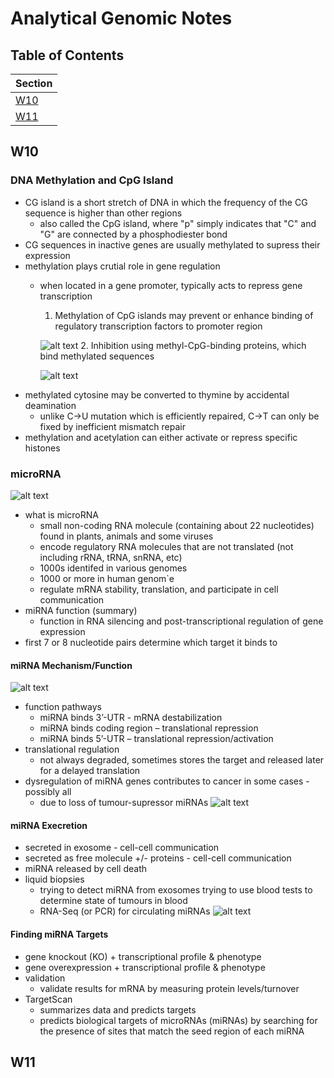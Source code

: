 # Analytical Genomic Notes

## Table of Contents
|       Section        |
| -----------------    |
|   [W10](#w10) |
|   [W11](#w11) |


## W10
### DNA Methylation and CpG Island
- CG island is a short stretch of DNA in which the frequency of the CG sequence is higher than other regions
    - also called the CpG island, where "p" simply indicates that "C" and "G" are connected by a phosphodiester bond
- CG sequences in inactive genes are usually methylated to supress their expression
- methylation plays crutial role in gene regulation
    - when located in a gene promoter, typically acts to repress gene transcription

        1. Methylation of CpG islands may prevent or enhance binding of regulatory transcription factors to promoter region

        ![alt text](assets/methyl-inhibition-01.png "Methylation Method 01")
        2. Inhibition using methyl-CpG-binding proteins, which bind methylated sequences

        ![alt text](assets/methyl-inhibition-02.png "Methylation Method 02")
- methylated cytosine may be converted to thymine by accidental deamination
    - unlike C->U mutation which is efficiently repaired, C->T can only be fixed by inefficient mismatch repair
- methylation and acetylation can either activate or repress specific histones

### microRNA
![alt text](assets/miRNA.svg "miRNA")
- what is microRNA
    - small non-coding RNA molecule (containing about 22 nucleotides) found in plants, animals and some viruses
    - encode regulatory RNA molecules that are not translated (not including rRNA, tRNA, snRNA, etc)
    - 1000s identifed in various genomes
    - 1000 or more in human genom`e
    - regulate mRNA stability, translation, and participate in cell communication
- miRNA function (summary)
    - function in RNA silencing and post-transcriptional regulation of gene expression
- first 7 or 8 nucleotide pairs determine which target it binds to

#### miRNA Mechanism/Function
![alt text](assets/miRNA-mechanisms.png "miRNA Mechanisms")

- function pathways
    - miRNA binds 3’-UTR - mRNA destabilization
    - miRNA binds coding region – translational repression
    - miRNA binds 5’-UTR – translational repression/activation
- translational regulation
    - not always degraded, sometimes stores the target and released later for a delayed translation
- dysregulation of miRNA genes contributes to cancer in some cases - possibly all
    - due to loss of tumour-supressor miRNAs
    ![alt text](assets/miRNA-dysregulation.png "miRNA Dysregulation")

#### miRNA Execretion
- secreted in exosome - cell-cell communication
- secreted as free molecule +/- proteins - cell-cell communication
- miRNA released by cell death
- liquid biopsies
    - trying to detect miRNA from exosomes trying to use blood tests to determine state of tumours in blood
    - RNA-Seq (or PCR) for circulating miRNAs
    ![alt text](assets/circulating-miRNA.png "Circulating miRNA")

#### Finding miRNA Targets
- gene knockout (KO) + transcriptional profile & phenotype
- gene overexpression + transcriptional profile & phenotype
- validation
    - validate results for mRNA by measuring protein levels/turnover
- TargetScan
    - summarizes data and predicts targets
    - predicts biological targets of microRNAs (miRNAs) by searching for the presence of sites that match the seed region of each miRNA

## W11